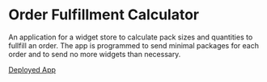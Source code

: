 <h1>Order Fulfillment Calculator</h1>
<p>An application for a widget store to calculate pack sizes and quantities to fullfill an order. The app is programmed to send minimal packages for each order and to send no more widgets than necessary.</p>

<a href="http://https://order-calculator.herokuapp.com/">Deployed App</a>